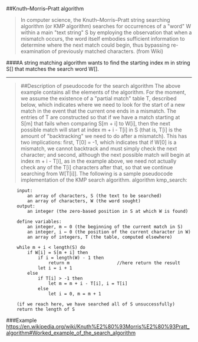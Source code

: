 
##Knuth–Morris–Pratt algorithm

> In computer science, the Knuth–Morris–Pratt string searching algorithm (or KMP algorithm) searches for occurrences of a "word" W within a main "text string" S by employing the observation that when a mismatch occurs, the word itself embodies sufficient information to determine where the next match could begin, thus bypassing re-examination of previously matched characters.  (from Wiki)

####A string matching algorithm wants to find the starting index m in string S[] that matches the search word W[].  

---
> ##Description of pseudocode for the search algorithm
> The above example contains all the elements of the algorithm. For the moment, we assume the existence of a "partial match" table T, described below, which indicates where we need to look for the start of a new match in the event that the current one ends in a mismatch. The entries of T are constructed so that if we have a match starting at S[m] that fails when comparing S[m + i] to W[i], then the next possible match will start at index m + i - T[i] in S (that is, T[i] is the amount of "backtracking" we need to do after a mismatch). This has two implications: first, T[0] = -1, which indicates that if W[0] is a mismatch, we cannot backtrack and must simply check the next character; and second, although the next possible match will begin at index m + i - T[i], as in the example above, we need not actually check any of the T[i] characters after that, so that we continue searching from W[T[i]]. The following is a sample pseudocode implementation of the KMP search algorithm.
>   algorithm kmp_search:
```
    input:
        an array of characters, S (the text to be searched)
        an array of characters, W (the word sought)
    output:
        an integer (the zero-based position in S at which W is found)

    define variables:
        an integer, m ← 0 (the beginning of the current match in S)
        an integer, i ← 0 (the position of the current character in W)
        an array of integers, T (the table, computed elsewhere)

    while m + i < length(S) do
        if W[i] = S[m + i] then
            if i = length(W) - 1 then
                return m                  //here return the result
            let i = i + 1
        else
            if T[i] > -1 then
                let m = m + i - T[i], i = T[i]
            else
                let i = 0, m = m + 1
            
    (if we reach here, we have searched all of S unsuccessfully)
    return the length of S
```
###Example
https://en.wikipedia.org/wiki/Knuth%E2%80%93Morris%E2%80%93Pratt_algorithm#Worked_example_of_the_search_algorithm
